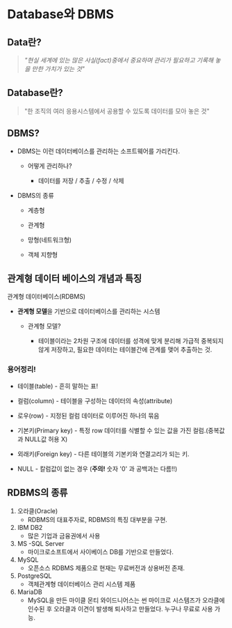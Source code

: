 # Database와 DBMS



## Data란?

> *"현실 세계에 있는 많은 사실(fact)중에서 중요하며 관리가 필요하고 기록해 놓을 만한 가치가 있는 것"*



## Database란?

> "한 조직의 여러 응용시스템에서 공용할 수 있도록 데이터를 모아 놓은 것"

## DBMS?

 - DBMS는 이런 데이터베이스를 관리하는 소프트웨어를 가리킨다.

    - 어떻게 관리하나?

       - 데이터를 저장 / 추출 / 수정 / 삭제

         

- DBMS의 종류

  - 계층형

  - 관계형

  - 망형(네트워크형)

  - 객체 지향형

    

##  관계형 데이터 베이스의 개념과 특징

관계형 데이터베이스(RDBMS) 

- **관계형 모델**을 기반으로 데이터베이스를 관리하는 시스템

  - 관계형 모델? 

    - 테이블이라는 2차원 구조에 데이터를 성격에 맞게 분리해 가급적 중복되지 않게 저장하고, 필요한 데이터는 테이블간에 관계를 맺어 추출하는 것.

      

### 용어정리!

- 테이블(table) - 흔히 말하는 표!

- 컬럼(column) - 테이블을 구성하는 데이터의 속성(attribute)

- 로우(row) - 지정된 컬럼 데이터로 이루어진 하나의 묶음

- 기본키(Primary key) - 특정 row 데이터를 식별할 수 있는 값을 가진 컬럼.(중복값과 NULL값 허용 X)

- 외래키(Foreign key) - 다른 테이블의 기본키와 연결고리가 되는 키.

- NULL - 칼럼값이 없는 경우 (**주의!** 숫자 '0' 과 공백과는 다름!!)

  

## RDBMS의 종류

1. 오라클(Oracle)
   - RDBMS의 대표주자로, RDBMS의 특징 대부분을 구현.
2. IBM DB2
   - 많은 기업과 금융권에서 사용
3. MS -SQL Server
   - 마이크로소프트에서 사이베이스 DB를 기반으로 만들었다.
4. MySQL
   - 오픈소스 RDBMS 제품으로 현재는 무료버전과 상용버전 존재.
5. PostgreSQL
   - 객체관계형 데이터베이스 관리 시스템 제품
6. MariaDB
   - MySQL을 만든 마이클 몬티 와이드니어스는 썬 마이크로 시스템즈가 오라클에 인수된 후 오라클과 이견이 발생해 퇴사하고 만들었다. 누구나 무료로 사용 가능.

